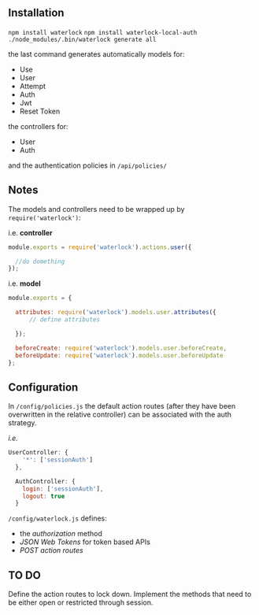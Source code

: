 ## Installation
``npm install waterlock``
``npm install waterlock-local-auth``
``./node_modules/.bin/waterlock generate all``

the last command generates automatically models for:
- Use
- User
- Attempt
- Auth
- Jwt
- Reset Token

the controllers for:

- User
- Auth

and the authentication policies in ``/api/policies/``

## Notes

The models and controllers need to be wrapped up by ``require('waterlock')``:

i.e. **controller**
```js
module.exports = require('waterlock').actions.user({

  //do domething
});
```

i.e. **model**
```js
module.exports = {

  attributes: require('waterlock').models.user.attributes({
      // define attributes

  });

  beforeCreate: require('waterlock').models.user.beforeCreate,
  beforeUpdate: require('waterlock').models.user.beforeUpdate
};
```

## Configuration

In ``/config/policies.js`` the default action routes (after they have been overwritten in the relative controller) can be associated with the auth strategy.

_i.e._
```js  
UserController: {
    '*': ['sessionAuth']
  },

  AuthController: {
    login: ['sessionAuth'],
    logout: true
  }
  ```

``/config/waterlock.js`` defines:
 - the _authorization_ method
 - _JSON Web Tokens_ for token based APIs
 - _POST action routes_


 ## TO DO
 Define the action routes to lock down.
 Implement the methods that need to be either open or restricted through session.

